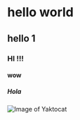 # hello world
## hello 1
### HI !!!
#### wow 
##### Hola

![Image of Yaktocat](https://octodex.github.com/images/yaktocat.png)
